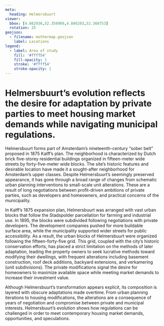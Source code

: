 ```yaml
---
meta:
  heading: Helmersbuurt
viewer:
  bbox: [4.862936,52.358909,4.886203,52.368753]
  rotation: 25
geojson:
  - filename: mothermap.geojson
    label: Locations
legend:
  - label: Area of study
    fill: '#ffff54'
    fill-opacity: 1
    stroke: '#ffff54'
    stroke-opacity: 1
---
```

# Helmersbuurt’s evolution reflects the desire for adaptation by private parties to meet housing market demands while navigating municipal regulations.

Helmersbuurt forms part of Amsterdam’s nineteenth-century “sober belt” proposed in 1875 Kalff’s plan. The neighborhood is characterized by Dutch brick five-storey residential buildings organized in fifteen-meter wide streets by forty-five-meter wide blocks. The site’s historic features and desirable location have made it a sought-after neighborhood for Amsterdam’s upper classes. Despite Helmersbuurt’s seemingly preserved appearance, it has gone through a broad range of changes from schematic urban planning interventions to small-scale unit alterations. These are a result of long negotiations between profit-driven ambitions of private parties, such as developers and homeowners, and practical concerns of the municipality. 

In Kalff’s 1875 expansion plan, Helmersbuurt was arranged with vast urban blocks that follow the Stadspolder parcellation for farming and industrial use. In 1895, the blocks were subdivided following negotiations with private developers. The development companies pushed for more buildable surface area, while the municipality supported wider streets for public accessibility. As a result, the urban blocks of Helmersbuurt were organized following the fifteen-forty-five grid. This grid, coupled with the city’s historic conservation efforts, has placed a strict limitation on the methods of later adaptation, leading the property owners to seek lucrative methods toward modifying their dwellings, with frequent alterations including basement construction, roof deck additions, backyard extensions, and verkamering (unit subdivisions). The private modifications signal the desire for homeowners to maximize available space while meeting market demands to increase their investment value.

Although Helmersbuurt’s transformation appears explicit, its composition is layered with obscure adaptations made overtime. From urban planning iterations to housing modifications, the alterations are a consequence of years of negotiation and compromise between private and municipal interests. Helmersbuurt’s evolution shows how regulations can be challenged in order to meet contemporary housing market demands, opportunities, and speculations.



